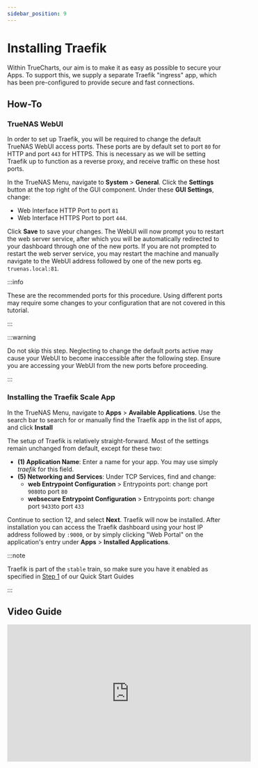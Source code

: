 ```yaml
---
sidebar_position: 9
---
```

# Installing Traefik

Within TrueCharts, our aim is to make it as easy as possible to secure your Apps. To support this, we supply a separate Traefik "ingress" app, which has been pre-configured to provide secure and fast connections.

## How-To

### TrueNAS WebUI

In order to set up Traefik, you will be required to change the default TrueNAS WebUI access ports. These ports are by default set to port `80` for HTTP and port `443` for HTTPS. This is necessary as we will be setting Traefik up to function as a reverse proxy, and receive traffic on these host ports.

In the TrueNAS Menu, navigate to **System** > **General**. Click the **Settings** button at the top right of the GUI component.
Under these **GUI Settings**, change:

- Web Interface HTTP Port to port `81`
- Web Interface HTTPS Port to port `444`.

Click **Save** to save your changes. The WebUI will now prompt you to restart the web server service, after which you will be automatically redirected to your dashboard through one of the new ports.
If you are not prompted to restart the web server service, you may restart the machine and manually navigate to the WebUI address followed by one of the new ports eg. `truenas.local:81`.

:::info

These are the recommended ports for this procedure. Using different ports may require some changes to your configuration that are not covered in this tutorial.

:::

:::warning

Do not skip this step. Neglecting to change the default ports active may cause your WebUI to become inaccessible after the following step.
Ensure you are accessing your WebUI from the new ports before proceeding.

:::

### Installing the Traefik Scale App

In the TrueNAS Menu, navigate to **Apps** > **Available Applications**. Use the search bar to search for or manually find the Traefik app in the list of apps, and click **Install**

The setup of Traefik is relatively straight-forward. Most of the settings remain unchanged from default, except for these two:

- **(1) Application Name**: Enter a name for your app. You may use simply *traefik* for this field.
- **(5) Networking and Services**: Under TCP Services, find and change:
  - **web Entrypoint Configuration** > Entrypoints port:
        change port `9080`to port `80`
  - **websecure Entrypoint Configuration** > Entrypoints port:
        change port `9433`to port `433`

Continue to section 12, and select **Next**. Traefik will now be installed.
After installation you can access the Traefik dashboard using your host IP address followed by `:9000`, or by simply clicking "Web Portal" on the application's entry under **Apps** > **Installed Applications**.

:::note

Traefik is part of the `stable` train, so make sure you have it enabled as specified in [Step 1](https://truecharts.org/manual/Quick-Start%20Guides/01-Adding-TrueCharts/) of our Quick Start Guides

:::

## Video Guide

<iframe width="560" height="315" src="https://www.youtube.com/embed/bWNPfrKjawI" title="YouTube video player" frameBorder="0" allow="accelerometer; autoplay; clipboard-write; encrypted-media; gyroscope; picture-in-picture" allowFullScreen></iframe>
